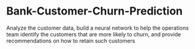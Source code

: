 # Bank-Customer-Churn-Prediction
Analyze the customer data, build a neural network to help the operations team identify the customers that are more likely to churn, and provide recommendations on how to retain such customers
